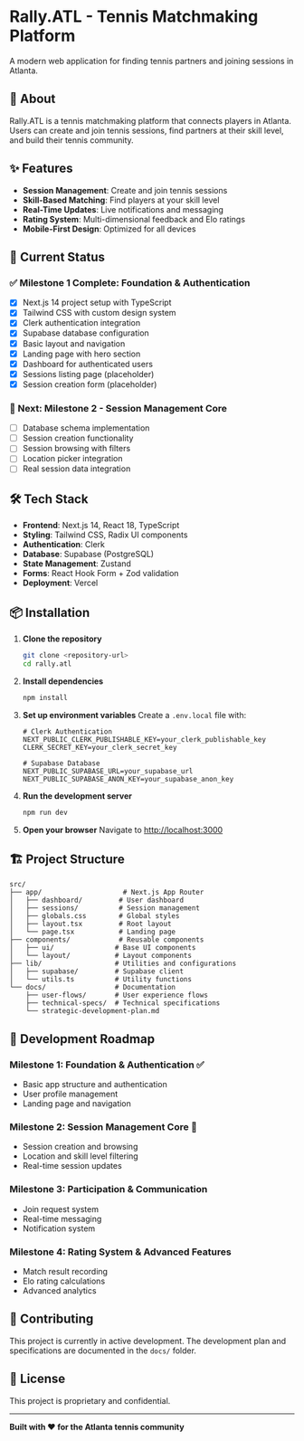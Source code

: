 # Rally.ATL - Tennis Matchmaking Platform

A modern web application for finding tennis partners and joining sessions in Atlanta.

## 🎾 About

Rally.ATL is a tennis matchmaking platform that connects players in Atlanta. Users can create and join tennis sessions, find partners at their skill level, and build their tennis community.

## ✨ Features

- **Session Management**: Create and join tennis sessions
- **Skill-Based Matching**: Find players at your skill level
- **Real-Time Updates**: Live notifications and messaging
- **Rating System**: Multi-dimensional feedback and Elo ratings
- **Mobile-First Design**: Optimized for all devices

## 🚀 Current Status

### ✅ Milestone 1 Complete: Foundation & Authentication
- [x] Next.js 14 project setup with TypeScript
- [x] Tailwind CSS with custom design system
- [x] Clerk authentication integration
- [x] Supabase database configuration
- [x] Basic layout and navigation
- [x] Landing page with hero section
- [x] Dashboard for authenticated users
- [x] Sessions listing page (placeholder)
- [x] Session creation form (placeholder)

### 🔄 Next: Milestone 2 - Session Management Core
- [ ] Database schema implementation
- [ ] Session creation functionality
- [ ] Session browsing with filters
- [ ] Location picker integration
- [ ] Real session data integration

## 🛠️ Tech Stack

- **Frontend**: Next.js 14, React 18, TypeScript
- **Styling**: Tailwind CSS, Radix UI components
- **Authentication**: Clerk
- **Database**: Supabase (PostgreSQL)
- **State Management**: Zustand
- **Forms**: React Hook Form + Zod validation
- **Deployment**: Vercel

## 📦 Installation

1. **Clone the repository**
   ```bash
   git clone <repository-url>
   cd rally.atl
   ```

2. **Install dependencies**
   ```bash
   npm install
   ```

3. **Set up environment variables**
   Create a `.env.local` file with:
   ```env
   # Clerk Authentication
   NEXT_PUBLIC_CLERK_PUBLISHABLE_KEY=your_clerk_publishable_key
   CLERK_SECRET_KEY=your_clerk_secret_key
   
   # Supabase Database
   NEXT_PUBLIC_SUPABASE_URL=your_supabase_url
   NEXT_PUBLIC_SUPABASE_ANON_KEY=your_supabase_anon_key
   ```

4. **Run the development server**
   ```bash
   npm run dev
   ```

5. **Open your browser**
   Navigate to [http://localhost:3000](http://localhost:3000)

## 🏗️ Project Structure

```
src/
├── app/                    # Next.js App Router
│   ├── dashboard/         # User dashboard
│   ├── sessions/          # Session management
│   ├── globals.css        # Global styles
│   ├── layout.tsx         # Root layout
│   └── page.tsx           # Landing page
├── components/            # Reusable components
│   ├── ui/               # Base UI components
│   └── layout/           # Layout components
├── lib/                  # Utilities and configurations
│   ├── supabase/         # Supabase client
│   └── utils.ts          # Utility functions
└── docs/                 # Documentation
    ├── user-flows/       # User experience flows
    ├── technical-specs/  # Technical specifications
    └── strategic-development-plan.md
```

## 🎯 Development Roadmap

### Milestone 1: Foundation & Authentication ✅
- Basic app structure and authentication
- User profile management
- Landing page and navigation

### Milestone 2: Session Management Core 🔄
- Session creation and browsing
- Location and skill level filtering
- Real-time session updates

### Milestone 3: Participation & Communication
- Join request system
- Real-time messaging
- Notification system

### Milestone 4: Rating System & Advanced Features
- Match result recording
- Elo rating calculations
- Advanced analytics

## 🤝 Contributing

This project is currently in active development. The development plan and specifications are documented in the `docs/` folder.

## 📄 License

This project is proprietary and confidential.

---

**Built with ❤️ for the Atlanta tennis community**